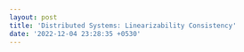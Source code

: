 ```yaml
---
layout: post
title: 'Distributed Systems: Linearizability Consistency'
date: '2022-12-04 23:28:35 +0530'
---
```

